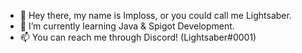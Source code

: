 - 👋 Hey there, my name is Imploss, or you could call me Lightsaber.
- 🌱 I’m currently learning Java & Spigot Development.
- 📫 You can reach me through Discord! (Lightsaber#0001)
